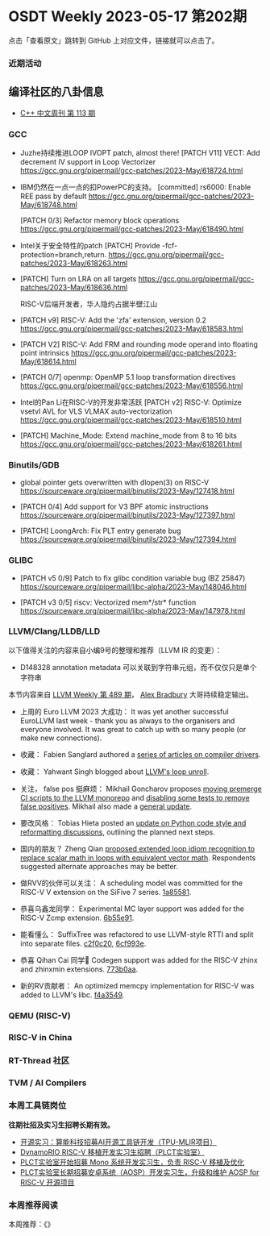 # OSDT Weekly 2023-05-17 第202期

点击「查看原文」跳转到 GitHub 上对应文件，链接就可以点击了。

### 近期活动

## 编译社区的八卦信息

- [C++ 中文周刊 第 113 期](https://mp.weixin.qq.com/s/13R9cPbFcFycWSlhvYz-YQ)

### GCC

- Juzhe持续推进LOOP IVOPT patch, almost there!
  [PATCH V11] VECT: Add decrement IV support in Loop Vectorizer
  https://gcc.gnu.org/pipermail/gcc-patches/2023-May/618724.html

- IBM仍然在一点一点的扣PowerPC的支持。
  [committed] rs6000: Enable REE pass by default
  https://gcc.gnu.org/pipermail/gcc-patches/2023-May/618748.html
  
  [PATCH 0/3] Refactor memory block operations
  https://gcc.gnu.org/pipermail/gcc-patches/2023-May/618490.html

- Intel关于安全特性的patch
  [PATCH] Provide -fcf-protection=branch,return.
  https://gcc.gnu.org/pipermail/gcc-patches/2023-May/618263.html

- [PATCH] Turn on LRA on all targets
  https://gcc.gnu.org/pipermail/gcc-patches/2023-May/618636.html

  RISC-V后端开发者，华人隐约占据半壁江山
- [PATCH v9] RISC-V: Add the 'zfa' extension, version 0.2
  https://gcc.gnu.org/pipermail/gcc-patches/2023-May/618583.html

- [PATCH V2] RISC-V: Add FRM and rounding mode operand into floating point intrinsics
  https://gcc.gnu.org/pipermail/gcc-patches/2023-May/618614.html

- [PATCH 0/7] openmp: OpenMP 5.1 loop transformation directives
  https://gcc.gnu.org/pipermail/gcc-patches/2023-May/618556.html

- Intel的Pan Li在RISC-V的开发非常活跃
  [PATCH v2] RISC-V: Optimize vsetvl AVL for VLS VLMAX auto-vectorization
  https://gcc.gnu.org/pipermail/gcc-patches/2023-May/618510.html

- [PATCH] Machine_Mode: Extend machine_mode from 8 to 16 bits
  https://gcc.gnu.org/pipermail/gcc-patches/2023-May/618261.html

### Binutils/GDB

- global pointer gets overwritten with dlopen(3) on RISC-V
  https://sourceware.org/pipermail/binutils/2023-May/127418.html

- [PATCH 0/4] Add support for V3 BPF atomic instructions
  https://sourceware.org/pipermail/binutils/2023-May/127397.html

- [PATCH] LoongArch: Fix PLT entry generate bug
  https://sourceware.org/pipermail/binutils/2023-May/127394.html

### GLIBC

- [PATCH v5 0/9] Patch to fix glibc condition variable bug (BZ 25847)
  https://sourceware.org/pipermail/libc-alpha/2023-May/148046.html

- [PATCH v3 0/5] riscv: Vectorized mem*/str* function
  https://sourceware.org/pipermail/libc-alpha/2023-May/147978.html

### LLVM/Clang/LLDB/LLD


以下值得关注的内容来自小编9号的整理和推荐（LLVM IR 的变更）：

- D148328 annotation metadata
  可以关联到字符串元组，而不仅仅只是单个字符串

本节内容来自 [LLVM Weekly 第 489 期](http://llvmweekly.org/issue/489)，
[Alex Bradbury](https://www.linkedin.com/in/alex-bradbury/) 大哥持续稳定输出。

* 上周的 Euro LLVM 2023 大成功： It was yet another successful EuroLLVM last week - thank you as always to the organisers and everyone involved. It was great to catch up with so many people (or make new connections).

* 收藏： Fabien Sanglard authored a [series of articles on compiler drivers](https://fabiensanglard.net/dc/).

* 收藏： Yahwant Singh blogged about [LLVM's loop unroll](https://yashwantsingh.in/posts/loop-unroll/).

* 关注， false pos 挺麻烦： Mikhail Goncharov proposes [moving premerge CI scripts to the LLVM monorepo](https://discourse.llvm.org/t/rfc-premerge-moving-premerge-ci-scripts-to-https-github-com-llvm/70586) and [disabling some tests to remove false positives](https://discourse.llvm.org/t/rfc-premerges-disable-some-tests-to-remove-false-positives/70587).  Mikhail also made a [general update](https://discourse.llvm.org/t/pre-merge-checks-updates-may-2023/70589).

* 要改风格： Tobias Hieta posted an [update on Python code style and reformatting discussions](https://discourse.llvm.org/t/python-code-style-and-reformatting-status-update/70641), outlining the planned next steps.

* 国内的朋友？ Zheng Qian [proposed extended loop idiom recognition to replace scalar math in loops with equivalent vector math](https://discourse.llvm.org/t/rfc-vector-math-function-loop-idiom-recognition/70465).  Respondents suggested alternate approaches may be better.

* 做RVV的伙伴可以关注： A scheduling model was committed for the RISC-V V extension on the SiFive 7 series. [1a85581](https://reviews.llvm.org/rG1a855819a87f).

* 恭喜乌鑫龙同学： Experimental MC layer support was added for the RISC-V Zcmp extension.
  [6b55e91](https://reviews.llvm.org/rG6b55e9117ebb).

* 能看懂么： SuffixTree was refactored to use LLVM-style RTTI and split into separate files. [c2f0c20](https://reviews.llvm.org/rGc2f0c204d184),
  [6cf993e](https://reviews.llvm.org/rG6cf993e59bd2).

* 恭喜 Qihan Cai 同学🎉 Codegen support was added for the RISC-V zhinx and zhinxmin extensions.
  [773b0aa](https://reviews.llvm.org/rG773b0aaa4917).

* 新的RV贡献者： An optimized memcpy implementation for RISC-V was added to LLVM's libc.
  [f4a3549](https://reviews.llvm.org/rGf4a35492504d).


### QEMU (RISC-V)

### RISC-V in China

### RT-Thread 社区

### TVM / AI Compilers

### 本周工具链岗位

**往期社招及实习生招聘长期有效。**

- [开源实习：算能科技招募AI开源工具链开发（TPU-MLIR项目）](https://mp.weixin.qq.com/s/IBJh0ip4k11PzIMZecsWSw)
- [DynamoRIO RISC-V 移植开发实习生招聘（PLCT实验室）](https://mp.weixin.qq.com/s/J_5TjT6DOqeOXJXQI5VQxw)
- [PLCT实验室开始招募 Mono 系统开发实习生，负责 RISC-V 移植及优化](https://mp.weixin.qq.com/s/whEW7Hay1jIP1tBzIPay1A)
- [PLCT实验室长期招募安卓系统（AOSP）开发实习生，升级和维护 AOSP for RISC-V 开源项目](https://mp.weixin.qq.com/s/dJP2cEB1nex2inR5c-cJog)


### 本周推荐阅读

本周推荐：《》
